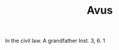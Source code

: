 ---
title: Avus
permalink: "/definitions/avus.html"
body: In the civil law. A grandfather Inst. 3, 6. 1
published_at: '2018-07-07'
layout: post
---